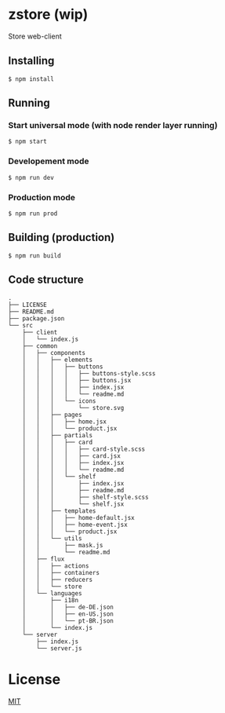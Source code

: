 # zstore (wip)
Store web-client

## Installing

```
$ npm install
```

## Running

### Start universal mode (with node render layer running)
```
$ npm start
```

### Developement mode
```
$ npm run dev
```

### Production mode

```
$ npm run prod
```

## Building (production)
```
$ npm run build
```

## Code structure
```
.
├── LICENSE
├── README.md
├── package.json
└── src
    ├── client
    │   └── index.js
    ├── common
    │   ├── components
    │   │   ├── elements
    │   │   │   ├── buttons
    │   │   │   │   ├── buttons-style.scss
    │   │   │   │   ├── buttons.jsx
    │   │   │   │   ├── index.jsx
    │   │   │   │   └── readme.md
    │   │   │   └── icons
    │   │   │       └── store.svg
    │   │   ├── pages
    │   │   │   ├── home.jsx
    │   │   │   └── product.jsx
    │   │   ├── partials
    │   │   │   ├── card
    │   │   │   │   ├── card-style.scss
    │   │   │   │   ├── card.jsx
    │   │   │   │   ├── index.jsx
    │   │   │   │   └── readme.md
    │   │   │   └── shelf
    │   │   │       ├── index.jsx
    │   │   │       ├── readme.md
    │   │   │       ├── shelf-style.scss
    │   │   │       └── shelf.jsx
    │   │   ├── templates
    │   │   │   ├── home-default.jsx
    │   │   │   ├── home-event.jsx
    │   │   │   └── product.jsx
    │   │   └── utils
    │   │       ├── mask.js
    │   │       └── readme.md
    │   ├── flux
    │   │   ├── actions
    │   │   ├── containers
    │   │   ├── reducers
    │   │   └── store
    │   └── languages
    │       ├── i18n
    │       │   ├── de-DE.json
    │       │   ├── en-US.json
    │       │   └── pt-BR.json
    │       └── index.js
    └── server
        ├── index.js
        └── server.js
```
# License

[MIT](License.md)